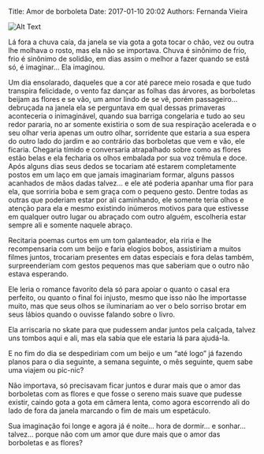 Title: Amor de borboleta
Date: 2017-01-10 20:02
Authors: Fernanda Vieira

![Alt Text]({attach}images/borboletas.jpg)


Lá fora a chuva caía, da janela se via gota a gota tocar o chão, vez ou outra lhe molhava o rosto, mas ela não se importava. Chuva é sinônimo de frio, frio é sinônimo de solidão, em dias assim o melhor a fazer quando se está só, é imaginar... Ela imaginou.

Um dia ensolarado, daqueles que a cor até parece meio rosada e que tudo transpira felicidade, o vento faz dançar as folhas das árvores, as borboletas beijam as flores e se vão, um amor lindo de se vê, porém passageiro... debruçada na janela ela se perguntava em qual dessas primaveras aconteceria o inimaginável, quando sua barriga congelaria e tudo ao seu redor pararia, no ar somente existiria o som de sua respiração acelerada e o seu olhar veria apenas um outro olhar, sorridente que estaria a sua espera do outro lado do jardim e ao contrário das borboletas que vem e vão, ele ficaria. Chegaria tímido e conversaria atrapalhado sobre como as flores estão belas e ela fecharia os olhos embalada por sua voz trêmula e doce.   Após alguns dias seus dedos se tocariam até estarem completamente postos em um laço em que jamais imaginariam formar, alguns passos acanhados de mãos dadas talvez... e ele até poderia apanhar uma flor para ela, que sorriria boba e sem graça com o pequeno gesto. Dentre todas as outras que poderiam estar por ali caminhando, ele somente teria olhos e atenção para ela e mesmo existindo inúmeros motivos para que estivesse em qualquer outro lugar ou abraçado com outro alguém, escolheria estar sempre ali e somente naquele abraço.

Recitaria poemas curtos em um tom galanteador, ela riria e lhe recompensaria com um beijo e faria elogios bobos, assistiriam a muitos filmes juntos, trocariam presentes em datas especiais e fora delas também, surpreenderiam com gestos pequenos mas que saberiam que o outro não estava esperando.

Ele leria o romance favorito dela só para apoiar o quanto o casal era perfeito, ou quanto o final foi injusto, mesmo que isso não lhe importasse muito, mas que seus olhos se iluminariam ao ver o belo sorriso brotar em seus lábios quando o ouvisse falando sobre o livro.

Ela arriscaria no skate para que pudessem andar juntos pela calçada, talvez uns tombos aqui e ali, mas ela sabia que ele estaria lá para ajudá-la.

E no fim do dia se despediriam com um beijo e um “até logo” já fazendo planos para o dia seguinte, a semana seguinte, o mês seguinte, quem sabe uma viajem ou pic-nic?

Não importava, só precisavam ficar juntos e durar mais que o amor das borboletas com as flores e que fosse o sereno mais suave que pudesse existir, caindo gota a gota em câmera lenta, como agora escorrendo ali do lado de fora da janela marcando o fim de mais um espetáculo.

Sua imaginação foi longe e agora já é noite... hora de dormir... e sonhar... talvez... porque não com um amor que dure mais que o amor das borboletas e as flores?
